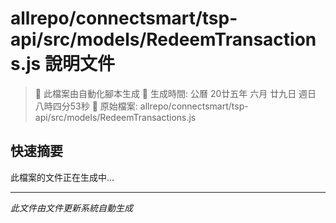 # allrepo/connectsmart/tsp-api/src/models/RedeemTransactions.js 說明文件

> 🚧 此檔案由自動化腳本生成
> 📅 生成時間: 公曆 20廿五年 六月 廿九日 週日 八時四分53秒
> 📂 原始檔案: allrepo/connectsmart/tsp-api/src/models/RedeemTransactions.js

## 快速摘要
此檔案的文件正在生成中...

<!-- 實際使用時，這裡會是 Claude Code 生成的完整文件內容 -->

---
*此文件由文件更新系統自動生成*
